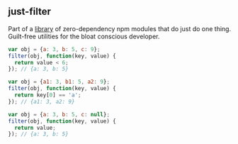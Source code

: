 ## just-filter

Part of a [library]('../../README.md') of zero-dependency npm modules that do just do one thing.  
Guilt-free utilities for the bloat conscious developer.

```js
var obj = {a: 3, b: 5, c: 9};
filter(obj, function(key, value) {
  return value < 6;
}); // {a: 3, b: 5}

var obj = {a1: 3, b1: 5, a2: 9};
filter(obj, function(key, value) {
  return key[0] == 'a';
}); // {a1: 3, a2: 9}

var obj = {a: 3, b: 5, c: null};
filter(obj, function(key, value) {
  return value;
}); // {a: 3, b: 5}
```

